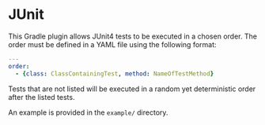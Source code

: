 # JUnit

This Gradle plugin allows JUnit4 tests to be executed in a chosen order. The order must be defined in a YAML file using the following format:
```yaml
---
order:
  - {class: ClassContainingTest, method: NameOfTestMethod}
```

Tests that are not listed will be executed in a random yet deterministic order after the listed tests.

An example is provided in the `example/` directory.